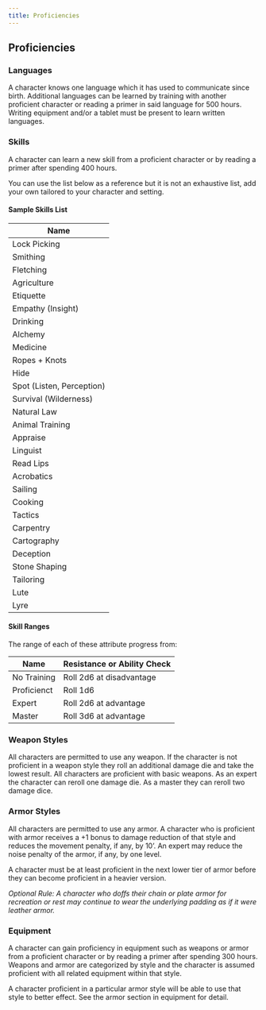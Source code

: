 ```yaml
---
title: Proficiencies
---
```


## Proficiencies

### Languages

A character knows one language which it has used to communicate since birth. Additional languages can be learned by training with another proficient character or reading a primer in said language for 500 hours. Writing equipment and/or a tablet must be present to learn written languages.


### Skills

A character can learn a new skill from a proficient character or by reading a primer after spending 400 hours.

You can use the list below as a reference but it is not an exhaustive list, add your own tailored to your character and setting.


#### Sample Skills List

| Name                      |
| ------------------------- |
| Lock Picking              |
| Smithing                  |
| Fletching                 |
| Agriculture               |
| Etiquette                 |
| Empathy (Insight)         |
| Drinking                  |
| Alchemy                   |
| Medicine                  |
| Ropes + Knots             |
| Hide                      |
| Spot (Listen, Perception) |
| Survival (Wilderness)     |
| Natural Law               |
| Animal Training           |
| Appraise                  |
| Linguist                  |
| Read Lips                 |
| Acrobatics                |
| Sailing                   |
| Cooking                   |
| Tactics                   |
| Carpentry                 |
| Cartography               |
| Deception                 |
| Stone Shaping             |
| Tailoring                 |
| Lute                      |
| Lyre                      |


#### Skill Ranges

The range of each of these attribute progress from:

| Name        | Resistance or Ability Check     |
| ----------- | ------------------------------- |
| No Training | Roll 2d6 at disadvantage        |
| Proficienct | Roll 1d6                        |
| Expert      | Roll 2d6 at advantage           |
| Master      | Roll 3d6 at advantage           |


### Weapon Styles

All characters are permitted to use any weapon. If the character is not proficient in a weapon style they roll an additional damage die and take the lowest result. All characters are proficient with basic weapons. As an expert the character can reroll one damage die. As a master they can reroll two damage dice.


### Armor Styles

All characters are permitted to use any armor. A character who is proficient with armor receives a +1 bonus to damage reduction of that style and reduces the movement penalty, if any, by 10’. An expert may reduce the noise penalty of the armor, if any, by one level.

A character must be at least proficient in the next lower tier of armor before they can become proficient in a heavier version.

_Optional Rule: A character who doffs their chain or plate armor for recreation or rest may continue to wear the underlying padding as if it were leather armor._


### Equipment

A character can gain proficiency in equipment such as weapons or armor from a proficient character or by reading a primer after spending 300 hours. Weapons and armor are categorized by style and the character is assumed proficient with all related equipment within that style.

A character proficient in a particular armor style will be able to use that style to better effect. See the armor section in equipment for detail.